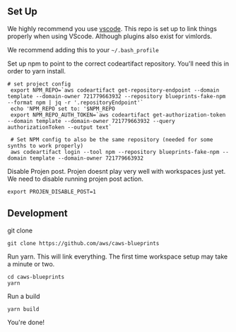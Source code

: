 ## Set Up

We highly recommend you use [vscode](https://code.visualstudio.com/). This repo is set up to link
things properly when using VScode. Although plugins also exist for vimlords.

We recommend adding this to your `~/.bash_profile`

Set up npm to point to the correct codeartifact repository. You'll need this in order to yarn
install.

```
# set project config
 export NPM_REPO=`aws codeartifact get-repository-endpoint --domain template --domain-owner 721779663932 --repository blueprints-fake-npm --format npm | jq -r '.repositoryEndpoint'`
 echo 'NPM_REPO set to: '$NPM_REPO
 export NPM_REPO_AUTH_TOKEN=`aws codeartifact get-authorization-token --domain template --domain-owner 721779663932 --query authorizationToken --output text`

 # Set NPM config to also be the same repository (needed for some synths to work properly)
 aws codeartifact login --tool npm --repository blueprints-fake-npm --domain template --domain-owner 721779663932
```

Disable Projen post. Projen doesnt play very well with workspaces just yet. We need to disable
running projen post action.

```
export PROJEN_DISABLE_POST=1
```

## Development

git clone

```
git clone https://github.com/aws/caws-blueprints
```

Run yarn. This will link everything. The first time workspace setup may take a minute or two.

```
cd caws-blueprints
yarn
```

Run a build

```
yarn build
```

You're done!
